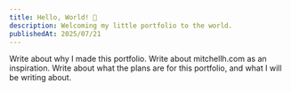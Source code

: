 ```yaml
---
title: Hello, World! 🚀
description: Welcoming my little portfolio to the world.
publishedAt: 2025/07/21
---
```


Write about why I made this portfolio.
Write about mitchellh.com as an inspiration.
Write about what the plans are for this portfolio, and what I will be writing about.
